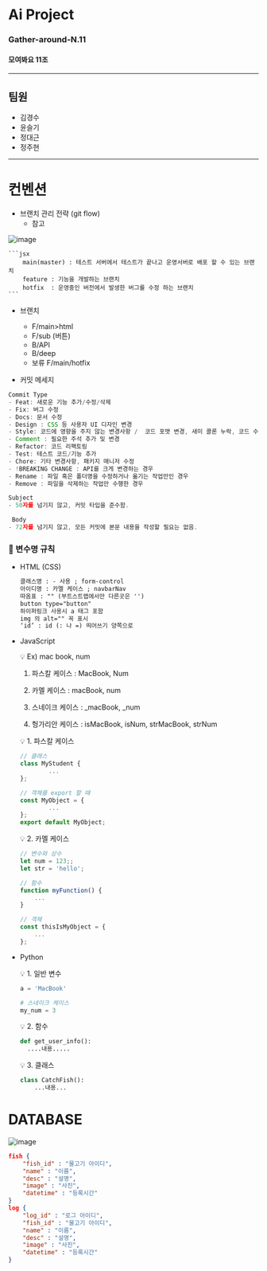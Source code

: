 # Ai Project
### Gather-around-N.11
#### 모여봐요 11조
***
## 팀원
- 김경수
- 윤슬기
- 정대근
- 정주현
***
# 컨벤션

- 브랜치 관리 전략 (git flow)
    - 참고
  
![image](https://user-images.githubusercontent.com/89643366/169194210-7acb7256-91e9-43cd-b02f-8fbf30b829d6.png)  
        
	```jsx
        main(master) : 테스트 서버에서 테스트가 끝나고 운영서버로 배포 할 수 있는 브랜치
        feature : 기능을 개발하는 브랜치
        hotfix  : 운영중인 버전에서 발생한 버그를 수정 하는 브랜치
	```
        

- 브랜치
    - F/main>html
    - F/sub (버튼)
    - B/API
    - B/deep
    - 보류 F/main/hotfix

- 커밋 메세지

```jsx
Commit Type
- Feat: 새로운 기능 추가/수정/삭제
- Fix: 버그 수정
- Docs: 문서 수정
- Design : CSS 등 사용자 UI 디자인 변경
- Style: 코드에 영향을 주지 않는 변경사항 /  코드 포맷 변경, 새미 콜론 누락, 코드 수정이 없는 경우
- Comment : 필요한 주석 추가 및 변경
- Refactor: 코드 리팩토링
- Test: 테스트 코드/기능 추가
- Chore: 기타 변경사항, 패키지 매니저 수정
- !BREAKING CHANGE : API를 크게 변경하는 경우
- Rename : 파일 혹은 폴더명을 수정하거나 옮기는 작업만인 경우
- Remove : 파일을 삭제하는 작업만 수행한 경우

Subject
- 50자를 넘기지 않고, 커밋 타입을 준수함.

 Body
- 72자를 넘기지 않고, 모든 커밋에 본문 내용을 작성할 필요는 없음.

```

### 💚 변수명 규칙

- HTML (CSS)
    
    ```html
    클래스명 : - 사용 ; form-control  
    아이디명 : 카멜 케이스 ; navbarNav
    따옴표 : "" (부트스트랩에서만 다른곳은 '')
    button type="button"
    하이퍼링크 사용시 a 태그 포함
    img 의 alt="" 꼭 표시
    ‘id’ : id (: 나 =) 띄어쓰기 양쪽으로 
    ```
    
- JavaScript
    
    <aside>
    💡 Ex) mac book, num
    
    1. 파스칼 케이스 : MacBook, Num
    
    2. 카멜 케이스 : macBook, num
    
    3. 스네이크 케이스 : _macBook, _num
    
    4. 헝가리안 케이스 : isMacBook, isNum, strMacBook, strNum
    
    </aside>
    
    <aside>
    💡 1. 파스칼 케이스
    
    </aside>
    
    ```jsx
    // 클래스
    class MyStudent {
    		...
    };
    ```
    
    ```jsx
    // 객체를 export 할 때
    const MyObject = {
    		...
    };
    export default MyObject;
    ```
    
    <aside>
    💡 2. 카멜 케이스
    
    </aside>
    
    ```jsx
    // 변수와 상수
    let num = 123;;
    let str = 'hello';
    
    // 함수
    function myFunction() {
    	...
    }
    
    // 객체
    const thisIsMyObject = {
    	...
    };
    ```
    
- Python
    
    <aside>
    💡 1. 일반 변수
    
    </aside>
    
    ```python
    a = 'MacBook'
    
    # 스네이크 케이스
    my_num = 3
    ```
    
    <aside>
    💡 2. 함수
    
    </aside>
    
    ```python
    def get_user_info():
      ....내용.....
    ```
    
    <aside>
    💡 3. 클래스
    
    </aside>
    
    ```python
    class CatchFish():
    	...내용...
    ```
    

# **DATABASE**
![image](https://user-images.githubusercontent.com/89643366/169194157-4a64aa66-d791-4052-ad73-d579509eaa21.png)



```json
fish {
	"fish_id" : "물고기 아이디",
	"name" : "이름",
	"desc" : "설명",
	"image" : "사진",
	"datetime" : "등록시간"
}
log {
	"log_id" : "로그 아이디",
	"fish_id" : "물고기 아이디",
	"name" : "이름",
	"desc" : "설명",
	"image" : "사진",
	"datetime" : "등록시간"
}
```
